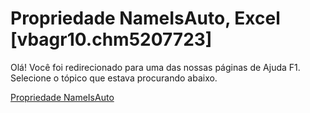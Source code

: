 
# Propriedade NameIsAuto, Excel [vbagr10.chm5207723]

Olá! Você foi redirecionado para uma das nossas páginas de Ajuda F1. Selecione o tópico que estava procurando abaixo.

[Propriedade NameIsAuto](http://msdn.microsoft.com/library/92a06cde-f3fc-cc5b-9af9-0ec9545b90a8%28Office.15%29.aspx)
